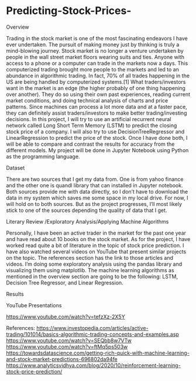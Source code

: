 # Predicting-Stock-Prices-
Overview

Trading in the stock market is one of the most fascinating endeavors I have ever undertaken. The pursuit of making money just by thinking is truly a mind-blowing journey. Stock market is no longer a venture undertaken by people in the wall street market floors wearing suits and ties. Anyone with access to a phone or a computer can trade in the markets now a days. This computerized trading brought more people to the markets and led to an abundance in algorithmic trading. In fact, 70% of all trades happening in the US are being handled by computerized systems.[1]
What traders/investors want in the market is an edge (the higher probably of one thing happening over another). They do so using their own past experiences, reading current market conditions, and doing technical analysis of charts and price patterns. Since machines can process a lot more data and at a faster pace, they can definitely assist traders/investors to make better trading/investing decisions.
In this project, I will try to use an artificial recurrent neural network called Long Short Term Memory (LSTM) to predict the closing stock price of a company. I will also try to use DecisionTreeRegressor and LinearRegression to predict the price of the stock. Once I have done both, I will be able to compare and contrast the results for accuracy from the different models. My project will be done in Jupyter Notebook using Python as the programming language.
 
Dataset

There are two sources that I get my data from. One is from yahoo finance and the other one is quandl library that can installed in Jupyter notebook. Both sources provide me with data directly, so I don’t have to download the data in my system which saves me some space in my local drive. For now, I will hold on to both sources. But as the project progresses, I’ll most likely stick to one of the sources depending the quality of data that I get.
 
Literary Review /Exploratory Analysis/Applying Machine Algorithms

Personally, I have been an active trader in the market for the past one year and have read about 10 books on the stock market. As for the project, I have worked read quite a bit of literature in the topic of stock price prediction. I have also watched several videos on YouTube that present similar projects on the topic. The references section has the link to those articles and videos.
I’m doing some exploratory analysis using the pandas library and visualizing them using matplotlib. The machine learning algorithms as mentioned in the overview section are going to be the following: LSTM, Decision Tree Regressor, and Linear Regression.

Results



YouTube Presentations

https://www.youtube.com/watch?v=tefzXz-2X5Y 


 
References:
https://www.investopedia.com/articles/active-trading/101014/basics-algorithmic-trading-concepts-and-examples.asp
https://www.youtube.com/watch?v=SEQbb8w7VTw
https://www.youtube.com/watch?v=ftMq5ps503w
https://towardsdatascience.com/getting-rich-quick-with-machine-learning-and-stock-market-predictions-696802da94fe
https://www.analyticsvidhya.com/blog/2020/10/reinforcement-learning-stock-price-prediction/
 
